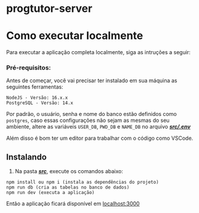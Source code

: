 # progtutor-server
# Como executar localmente

Para executar a aplicação completa localmente, siga as intruções a seguir:

### Pré-requisitos:

Antes de começar, você vai precisar ter instalado em sua máquina as seguintes ferramentas:

```
NodeJS - Versão: 16.x.x
PostgreSQL - Versão: 14.x
```

Por padrão, o usuário, senha e nome do banco estão definidos como `postgres`, caso essas configurações não sejam as mesmas do seu ambiente, altere as variáveis `USER_DB`, `PWD_DB`  e `NAME_DB` no arquivo [***src/.env***](/src/server/.env)

Além disso é bom ter um editor para trabalhar com o código como VSCode.

## Instalando

1. Na pasta [***src***](/src/server), execute os comandos abaixo: <br>

```
npm install ou npm i (instala as dependências do projeto)
npm run db (cria as tabelas no banco de dados)
npm run dev (executa a aplicação)
```

Então a aplicação ficará disponível em [localhost:3000](http://localhost/3000)